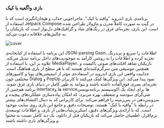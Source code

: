 ### بازی واگعیه یا کیک
برنامه‌ی بازی اندروید "واقیه یا کیک"، ماجراجویی جذاب و هیجان‌انگیزی است که با استفاده از Jetpack Compose در گیت به صورت کاملاً مدرن و ماژولار طراحی شده است.
این بازی، تجربه‌ای غرق در رنگ‌های شاد و گرافیک‌های دل‌نواز است که بازیکنان را به چالش‌های خلاقانه دعوت می‌کند.

![cover](https://github.com/OkaykOrhmn/CakeOrFake/assets/106100553/bd7e7070-6d0f-470c-8614-fbcf07c63dea)


این برنامه با استفاده از کتابخانه‌ی JSON-parsing Gson، اطلاعات را سریع و بی‌درنگ تجزیه کرده و اطلاعات را به روشی کارآمد به موجودیت‌های داخل برنامه تبدیل می‌کند.
علاوه بر این، با استفاده از MediaPlayer، بازیکنان شاهد افکت‌های صوتی باکیفیت و همچنین موسیقی متن سرگرم‌کننده‌ای هستند که با هر سطح از بازی هماهنگ است.
جذابیت واقعی این بازی اندروید در استفاده‌ی مؤثر از انیمیشن‌های پویا و کامپوزهای مختلفی چون Dialog و PopUp نمود پیدا می‌کند.
این ویژگی‌ها کمک می‌کنند تا کاربران تجربه‌ای بصری فوق‌العاده داشته باشند و بتوانند به طور کامل در دنیای بازی غرق شوند.
برنامه هم‌چنین از interface‌ها و service‌ها برای ایجاد یک اکوسیستم برنامه‌نویسی شی‌گرای سودمند و منعطف بهره می‌برد، که امکان پیاده‌سازی عملکردهای پیچیده و سرویس‌دهی در پس‌زمینه را فراهم می‌کند.
برای کاربرانی که به دنبال اکتشاف‌های بیشتر در رابطه با "واقیه یا کیک" هستند، توضیحات دقیق و جامع این بازی روی سایت موجود است، 
که با ارائه‌ی ویژگی‌های دقیق، اسکرین‌شات‌هایی از بازی، و اطلاعات توسعه‌ی نرم‌افزار، اطمینان حاصل می‌کند که بازیکنان قبل از دانلود، یک دید کامل نسبت به محتوا و ویژگی‌های بازی داشته باشند.
